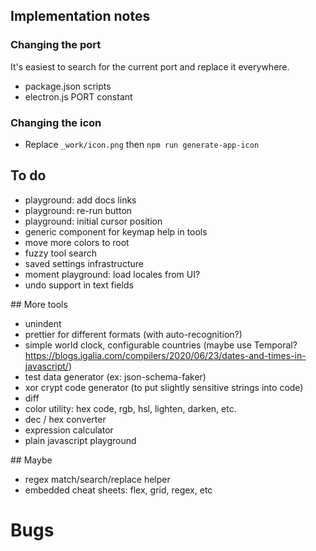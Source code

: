## Implementation notes

### Changing the port

It's easiest to search for the current port and replace it everywhere.

- package.json scripts
- electron.js PORT constant

### Changing the icon

- Replace `_work/icon.png` then `npm run generate-app-icon`

## To do

- playground: add docs links
- playground: re-run button
- playground: initial cursor position
- generic component for keymap help in tools
- move more colors to root
- fuzzy tool search
- saved settings infrastructure
- moment playground: load locales from UI?
- undo support in text fields

## More tools

- unindent
- prettier for different formats (with auto-recognition?)
- simple world clock, configurable countries
  (maybe use Temporal? https://blogs.igalia.com/compilers/2020/06/23/dates-and-times-in-javascript/)
- test data generator (ex: json-schema-faker)
- xor crypt code generator (to put slightly sensitive strings into code)
- diff
- color utility: hex code, rgb, hsl, lighten, darken, etc.
- dec / hex converter
- expression calculator
- plain javascript playground

## Maybe

- regex match/search/replace helper
- embedded cheat sheets: flex, grid, regex, etc

# Bugs
